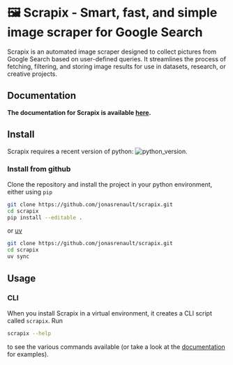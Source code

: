 # 🖼️ Scrapix - Smart, fast, and simple image scraper for Google Search

Scrapix is an automated image scraper designed to collect pictures from Google Search based on user-defined queries. It streamlines the process of fetching, filtering, and storing image results for use in datasets, research, or creative projects.

## Documentation

**The documentation for Scrapix is available [here](https://jonasrenault.github.io/scrapix/).**

## Install

Scrapix requires a recent version of python: ![python_version](https://img.shields.io/badge/Python-%3E=3.12-blue).

### Install from github

Clone the repository and install the project in your python environment, either using `pip`

```bash
git clone https://github.com/jonasrenault/scrapix.git
cd scrapix
pip install --editable .
```

or [uv](https://docs.astral.sh/uv/)

```bash
git clone https://github.com/jonasrenault/scrapix.git
cd scrapix
uv sync
```

## Usage

### CLI

When you install Scrapix in a virtual environment, it creates a CLI script called `scrapix`. Run

```bash
scrapix --help
```

to see the various commands available (or take a look at the [documentation](https://jonasrenault.github.io/scrapix/) for examples).
